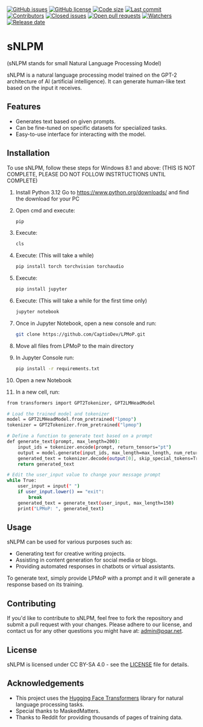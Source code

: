 [![GitHub issues](https://img.shields.io/github/issues/CaptioDev/LPMoP)](https://github.com/CaptioDev/LPMoP/issues)
[![GitHub license](https://img.shields.io/github/license/CaptioDev/LPMoP)](https://github.com/CaptioDev/LPMoP/blob/main/LICENSE)
[![Code size](https://img.shields.io/github/languages/code-size/CaptioDev/LPMoP)](https://github.com/CaptioDev/LPMoP)
[![Last commit](https://img.shields.io/github/last-commit/CaptioDev/LPMoP)](https://github.com/CaptioDev/LPMoP/commits/main)
[![Contributors](https://img.shields.io/github/contributors/CaptioDev/LPMoP)](https://github.com/CaptioDev/LPMoP/graphs/contributors)
[![Closed issues](https://img.shields.io/github/issues-closed/CaptioDev/LPMoP)](https://github.com/CaptioDev/LPMoP/issues?q=is%3Aissue+is%3Aclosed)
[![Open pull requests](https://img.shields.io/github/issues-pr/CaptioDev/LPMoP)](https://github.com/CaptioDev/LPMoP/pulls)
[![Watchers](https://img.shields.io/github/watchers/CaptioDev/LPMoP)](https://github.com/CaptioDev/LPMoP/watchers)
[![Release date](https://img.shields.io/github/release-date/CaptioDev/LPMoP)](https://github.com/CaptioDev/LPMoP/releases)



# sNLPM

(sNLPM stands for small Natural Language Processing Model)

sNLPM is a natural language processing model trained on the GPT-2 architecture of AI (artificial intelligence). It can generate human-like text based on the input it receives.

## Features

- Generates text based on given prompts.
- Can be fine-tuned on specific datasets for specialized tasks.
- Easy-to-use interface for interacting with the model.

## Installation

To use sNLPM, follow these steps for Windows 8.1 and above: (THIS IS NOT COMPLETE, PLEASE DO NOT FOLLOW INSTRTUCTIONS UNTIL COMPLETE)

1. Install Python 3.12
   Go to https://www.python.org/downloads/ and find the download for your PC

2. Open cmd and execute:
   ``` bash
   pip
   ```

3. Execute:
   ``` bash
   cls
   ```

4. Execute: (This will take a while)
   ``` bash
   pip install torch torchvision torchaudio
   ```

5. Execute:
   ``` bash
   pip install jupyter
   ```

6. Execute: (This will take a while for the first time only)
   ``` bash
   jupyter notebook
   ```

7. Once in Jupyter Notebook, open a new console and run:
   ``` bash
   git clone https://github.com/CaptioDev/LPMoP.git
   ```

8. Move all files from LPMoP to the main directory

9. In Jupyter Console run:
    ``` bash
    pip install -r requirements.txt
    ```

10. Open a new Notebook

11. In a new cell, run:
``` bash
from transformers import GPT2Tokenizer, GPT2LMHeadModel

# Load the trained model and tokenizer
model = GPT2LMHeadModel.from_pretrained("lpmop")
tokenizer = GPT2Tokenizer.from_pretrained("lpmop")

# Define a function to generate text based on a prompt
def generate_text(prompt, max_length=200):
    input_ids = tokenizer.encode(prompt, return_tensors="pt")
    output = model.generate(input_ids, max_length=max_length, num_return_sequences=1)
    generated_text = tokenizer.decode(output[0], skip_special_tokens=True)
    return generated_text

# Edit the user_input value to change your message prompt
while True:
    user_input = input(" ")
    if user_input.lower() == "exit":
        break
    generated_text = generate_text(user_input, max_length=150)
    print("LPMoP: ", generated_text)
```

## Usage

sNLPM can be used for various purposes such as:

- Generating text for creative writing projects.
- Assisting in content generation for social media or blogs.
- Providing automated responses in chatbots or virtual assistants.

To generate text, simply provide LPMoP with a prompt and it will generate a response based on its training.

## Contributing

If you'd like to contribute to sNLPM, feel free to fork the repository and submit a pull request with your changes. Please adhere to our license,
and contact us for any other questions you might have at: admin@pqar.net.

## License

sNLPM is licensed under CC BY-SA 4.0 - see the [LICENSE](LICENSE) file for details.

## Acknowledgements

- This project uses the [Hugging Face Transformers](https://github.com/huggingface/transformers) library for natural language processing tasks.
- Special thanks to MaskedMatters.
- Thanks to Reddit for providing thousands of pages of training data.
